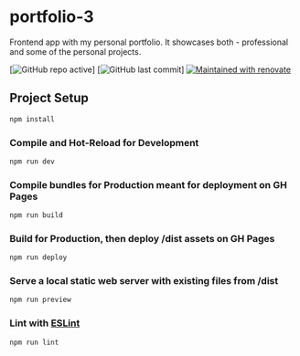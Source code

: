 # portfolio-3

Frontend app with my personal portfolio. It showcases both - professional and some of the personal projects.

[![GitHub repo active](https://img.shields.io/badge/repo-active-brightgreen)]
[![GitHub last commit](https://img.shields.io/github/last-commit/tonypanczenko/portfolio-3?color=brightgreen)]
[![Maintained with renovate](https://img.shields.io/badge/maintaied%20with-renovate-blue?logo=renovatebot)](https://renovatebot.com)

## Project Setup

```sh
npm install
```

### Compile and Hot-Reload for Development

```sh
npm run dev
```

### Compile bundles for Production meant for deployment on GH Pages

```sh
npm run build
```

### Build for Production, then deploy /dist assets on GH Pages

```sh
npm run deploy
```

### Serve a local static web server with existing files from /dist

```sh
npm run preview
```

### Lint with [ESLint](https://eslint.org/)

```sh
npm run lint
```
